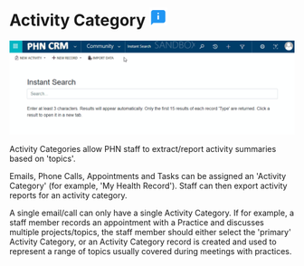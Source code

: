 # Activity Category <img src="icon.png" />

<img src="location.gif" />

Activity Categories allow PHN staff to extract/report activity summaries based on 'topics'. 

Emails, Phone Calls, Appointments and Tasks can be assigned an 'Activity Category' (for example, 'My Health Record'). Staff can then export activity reports for an activity category.

A single email/call can only have a single Activity Category. If for example, a staff member records an appointment with a Practice and discusses multiple projects/topics, the staff member should either select the 'primary' Activity Category, or an Activity Category record is created and used to represent a range of topics usually covered during meetings with practices.
